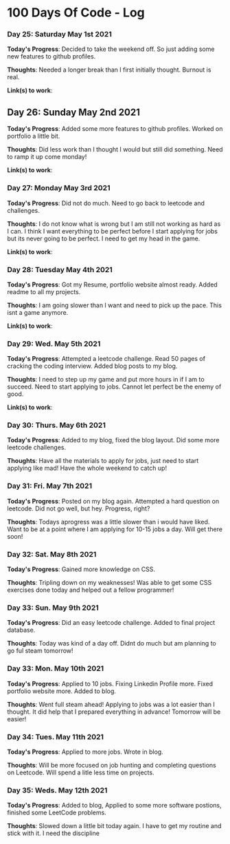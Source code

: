 # 100 Days Of Code - Log

### Day 25: Saturday May 1st 2021

**Today's Progress**: Decided to take the weekend off. So just adding some new features to github profiles.

**Thoughts**: Needed a longer break than I first initially thought. Burnout is real.

**Link(s) to work**:

## Day 26: Sunday May 2nd 2021

**Today's Progress**: Added some more features to github profiles. Worked on portfolio a little bit.

**Thoughts**: Did less work than I thought I would but still did something. Need to ramp it up come monday!

**Link(s) to work**:

### Day 27: Monday May 3rd 2021

**Today's Progress**: Did not do much. Need to go back to leetcode and challenges.

**Thoughts**: I do not know what is wrong but I am still not working as hard as I can. I think I want everything to be perfect before I start applying for jobs but its never going to be perfect. I need to get my head in the game.

**Link(s) to work**:

### Day 28: Tuesday May 4th 2021

**Today's Progress**: Got my Resume, portfolio website almost ready. Added readme to all my projects.

**Thoughts**: I am going slower than I want and need to pick up the pace. This isnt a game anymore. 

**Link(s) to work**:

### Day 29: Wed. May 5th 2021

**Today's Progress**: Attempted a leetcode challenge. Read 50 pages of cracking the coding interview. Added blog posts to my blog. 

**Thoughts**: I need to step up my game and put more hours in if I am to succeed. Need to start applying to jobs. Cannot let perfect be the enemy of good.

**Link(s) to work**:

### Day 30: Thurs. May 6th 2021

**Today's Progress**: Added to my blog, fixed the blog layout. Did some more leetcode challenges.

**Thoughts**: Have all the materials to apply for jobs, just need to start applying like mad! Have the whole weekend to catch up!

### Day 31: Fri. May 7th 2021

**Today's Progress**: Posted on my blog again. Attempted a hard question on leetcode. Did not go well, but hey. Progress, right? 

**Thoughts**: Todays aprogress was a little slower than i would have liked. Want to be at a point where I am applying for 10-15 jobs a day. Will get there soon!

### Day 32: Sat. May 8th 2021

**Today's Progress**: Gained more knowledge on CSS. 

**Thoughts**: Tripling down on my weaknesses! Was able to get some CSS exercises done today and helped out a fellow programmer! 

### Day 33: Sun. May 9th 2021

**Today's Progress**: Did an easy leetcode challenge. Added to final project database.

**Thoughts**: Today was kind of a day off. Didnt do much but am planning to go ful steam tomorrow!

### Day 33: Mon. May 10th 2021

**Today's Progress**: Applied to 10 jobs. Fixing Linkedin Profile more. Fixed portfolio website more. Added to blog.

**Thoughts**: Went full steam ahead! Applying to jobs was a lot easier than I thought. It did help that I prepared everything in advance! Tomorrow will be easier!

### Day 34: Tues. May 11th 2021

**Today's Progress**: Applied to more jobs. Wrote in blog.

**Thoughts**: Will be more focused on job hunting and completing questions on Leetcode. Will spend a litle less time on projects.

### Day 35: Weds. May 12th 2021

**Today's Progress**: Added to blog, Applied to some more software postions, finished some LeetCode problems.

**Thoughts**: Slowed down a little bit today again. I have to get my routine and stick with it. I need the discipline

